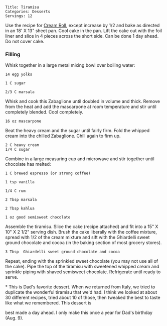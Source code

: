 ~~~ recipe-info
Title: Tiramisu
Categories: Desserts
Servings: 12
~~~

Use the recipe for [Cream Roll](#scale=1.5&recipe=CreamCakeRoll), except increase by 1/2 and bake as directed in an 18' X 13" sheet
pan.  Cool cake in the pan.  Lift the cake out with the foil liner and slice in 4 pieces across the
short side.   Can be done 1 day ahead.  Do not cover cake.

### Filling

Whisk together in a large metal mixing bowl over boiling water:

~~~ recipe-ingredients
14 egg yolks

1 C sugar

2/3 C marsala
~~~

Whisk and cook this Zabaglione until doubled in volume and thick.  Remove from the heat and add the
mascarpone at room temperature and stir until completely blended.  Cool completely.

~~~ recipe-ingredients
16 oz mascarpone
~~~

Beat the heavy cream and the sugar until fairly firm.  Fold the whipped cream into the chilled
Zabaglione.  Chill again to firm up.

~~~ recipe-ingredients
2 C heavy cream
1/4 C sugar
~~~

Combine in a large measuring cup and microwave and stir together until chocolate has melted:

~~~ recipe-ingredients
1 C brewed espresso (or strong coffee)

1 tsp vanilla

1/4 C rum

2 Tbsp marsala

2 Tbsp kahlua

1 oz good semisweet chocolate
~~~

Assemble the tiramisu.  Slice the cake (recipe attached) and fit into a 15" X 10"  X 2 1/2"
serving dish.  Brush the cake liberally with the coffee mixture, spread with 1/2 of the cream mixture
and sift with the Ghiardelli sweet ground chocolate and cocoa (in the baking section of
most grocery stores).

~~~ recipe-ingredients
3 Tbsp  Ghiardelli sweet ground chocolate and cocoa
~~~

Repeat, ending with the sprinkled sweet chocolate (you may not use all of the
cake).  Pipe the top of the tiramisu with sweetened whipped cream and sprinkle piping with shaved
semisweet chocolate.  Refrigerate until ready to serve.

\* This is Dad's favorite dessert.  When we returned from Italy, we tried to duplicate the wonderful
tiramisu that we'd had.  I think we looked at about 30 different recipes, tried about 10 of those,
then tweaked the best to taste like what we remembered. This dessert is

best made a day ahead.  I only make this once a year for Dad's birthday (Aug. 9).
